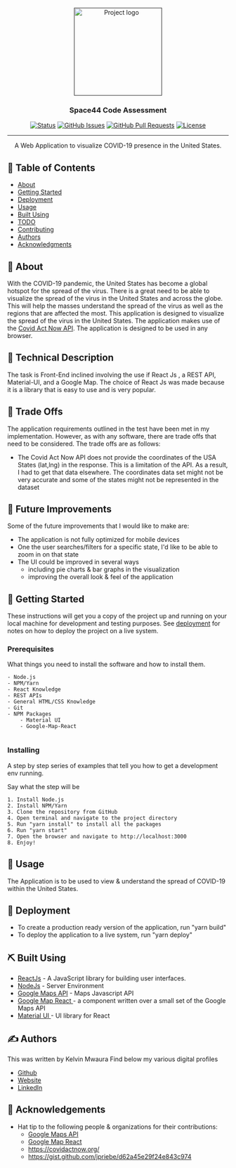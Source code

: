 <p align="center">
  <a href="" rel="noopener">
 <img width=200px height=200px src="https://i.imgur.com/6wj0hh6.jpg" alt="Project logo"></a>
</p>

<h3 align="center">Space44 Code Assessment</h3>

<div align="center">

[![Status](https://img.shields.io/badge/status-active-success.svg)]()
[![GitHub Issues](https://img.shields.io/github/issues/kylelobo/The-Documentation-Compendium.svg)](https://github.com/kylelobo/The-Documentation-Compendium/issues)
[![GitHub Pull Requests](https://img.shields.io/github/issues-pr/kylelobo/The-Documentation-Compendium.svg)](https://github.com/kylelobo/The-Documentation-Compendium/pulls)
[![License](https://img.shields.io/badge/license-MIT-blue.svg)](/LICENSE)

</div>

---

<p align="center"> A Web Application to visualize COVID-19 presence in the United States.
    <br> 
</p>

## 📝 Table of Contents

- [About](#about)
- [Getting Started](#getting_started)
- [Deployment](#deployment)
- [Usage](#usage)
- [Built Using](#built_using)
- [TODO](../TODO.md)
- [Contributing](../CONTRIBUTING.md)
- [Authors](#authors)
- [Acknowledgments](#acknowledgement)

## 🧐 About <a name = "about"></a>

With the COVID-19 pandemic, the United States has become a global hotspot for the spread of the virus. There is a great need to be able to visualize the spread of the virus in the United States and across the globe. This will help the masses understand the spread of the virus as well as the regions that are affected the most. This application is designed to visualize the spread of the virus in the United States. The application makes use of the [Covid Act Now API](https://apidocs.covidactnow.org/api). The application is designed to be used in any browser.
## 🧐 Technical Description <a name = "Technical Description"></a>

The task is Front-End inclined involving the use if React Js , a REST API, Material-UI, and a Google Map. The choice of React Js was made because it is a library that is easy to use and is very popular. 
## 🧐 Trade Offs <a name = "Trade Offs"></a>
The application requirements outlined in the test have been met in my implementation. However, as with any software, there are trade offs that need to be considered. The trade offs are as follows:
- The Covid Act Now API does not provide the coordinates of the USA States (lat,lng) in the response. This is a limitation of the API. As a result, I had to get that data elsewhere.
The coordinates data set might not be very accurate and some of the states might not be represented in the dataset
## 🧐 Future Improvements <a name = "Improvements"></a>
Some of the future improvements that I would like to make are:
- The application is not fully optimized for mobile devices
- One the user searches/filters for a specific state, I'd like to be able to zoom in on that state
- The UI could be improved in several ways
    - including pie charts & bar graphs in the visualization
    - improving the overall look & feel of the application
## 🏁 Getting Started <a name = "getting_started"></a>

These instructions will get you a copy of the project up and running on your local machine for development and testing purposes. See [deployment](#deployment) for notes on how to deploy the project on a live system.

### Prerequisites

What things you need to install the software and how to install them.

```
- Node.js
- NPM/Yarn
- React Knowledge
- REST APIs
- General HTML/CSS Knowledge
- Git
- NPM Packages
    - Material UI
    - Google-Map-React
    
```

### Installing

A step by step series of examples that tell you how to get a development env running.

Say what the step will be

```
1. Install Node.js
2. Install NPM/Yarn
3. Clone the repository from GitHub
4. Open terminal and navigate to the project directory
5. Run "yarn install" to install all the packages
6. Run "yarn start"
7. Open the browser and navigate to http://localhost:3000
8. Enjoy!
```



## 🎈 Usage <a name="usage"></a>

The Application is to be used to view & understand the spread of COVID-19 within the United States.

## 🚀 Deployment <a name = "deployment"></a>

- To create a production ready version of the application, run "yarn build"
- To deploy the application to a live system, run "yarn deploy"

## ⛏️ Built Using <a name = "built_using"></a>

- [ReactJs](https://reactjs.org/) - A JavaScript library for building user interfaces.
- [NodeJs](https://nodejs.org/en/) - Server Environment
- [Google Maps API](https://developers.google.com/maps/) - Maps Javascript API
- [Google Map React ](https://github.com/google-map-react/google-map-react/) - a component written over a small set of the Google Maps API
- [Material UI ](https://v4.mui.com/) - UI library for React

## ✍️ Authors <a name = "authors"></a>
This was written by Kelvin Mwaura
Find below my various digital profiles
- [Github](https://github.com/mwauragitonga)
- [Website ](https://www.mwauragitonga.com)
- [LinkedIn ](https://www.linkedin.com/in/mwaura-kelvin-gitonga-3a3b07171/)


## 🎉 Acknowledgements <a name = "acknowledgement"></a>

- Hat tip to the following people & organizations for their contributions:
    - [Google Maps API](https://developers.google.com/maps/)
    - [Google Map React ](https://github.com/google-map-react/google-map-react/)
    - https://covidactnow.org/
    - https://gist.github.com/jpriebe/d62a45e29f24e843c974



